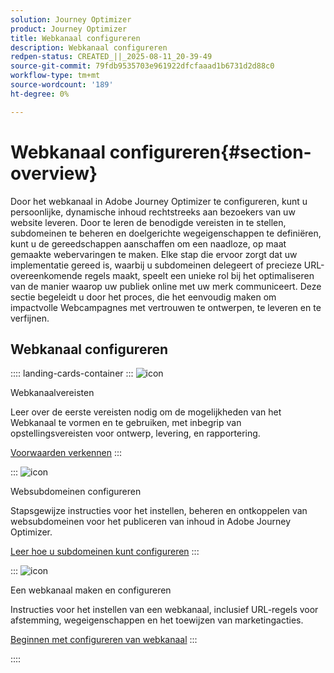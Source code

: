 ```yaml
---
solution: Journey Optimizer
product: Journey Optimizer
title: Webkanaal configureren
description: Webkanaal configureren
redpen-status: CREATED_||_2025-08-11_20-39-49
source-git-commit: 79fdb9535703e961922dfcfaaad1b6731d2d88c0
workflow-type: tm+mt
source-wordcount: '189'
ht-degree: 0%

---
```



# Webkanaal configureren{#section-overview}

Door het webkanaal in Adobe Journey Optimizer te configureren, kunt u persoonlijke, dynamische inhoud rechtstreeks aan bezoekers van uw website leveren. Door te leren de benodigde vereisten in te stellen, subdomeinen te beheren en doelgerichte wegeigenschappen te definiëren, kunt u de gereedschappen aanschaffen om een naadloze, op maat gemaakte webervaringen te maken. Elke stap die ervoor zorgt dat uw implementatie gereed is, waarbij u subdomeinen delegeert of precieze URL-overeenkomende regels maakt, speelt een unieke rol bij het optimaliseren van de manier waarop uw publiek online met uw merk communiceert. Deze sectie begeleidt u door het proces, die het eenvoudig maken om impactvolle Webcampagnes met vertrouwen te ontwerpen, te leveren en te verfijnen.

## Webkanaal configureren

:::: landing-cards-container
:::
![icon](https://cdn.experienceleague.adobe.com/icons/book.svg?lang=nl-NL)

Webkanaalvereisten

Leer over de eerste vereisten nodig om de mogelijkheden van het Webkanaal te vormen en te gebruiken, met inbegrip van opstellingsvereisten voor ontwerp, levering, en rapportering.

[Voorwaarden verkennen](../using/web/web-prerequisites.md)
:::

:::
![icon](https://cdn.experienceleague.adobe.com/icons/gear.svg?lang=nl-NL)

Websubdomeinen configureren

Stapsgewijze instructies voor het instellen, beheren en ontkoppelen van websubdomeinen voor het publiceren van inhoud in Adobe Journey Optimizer.

[Leer hoe u subdomeinen kunt configureren](../using/web/web-delegated-subdomains.md)
:::

:::
![icon](https://cdn.experienceleague.adobe.com/icons/circle-play.svg?lang=nl-NL)

Een webkanaal maken en configureren

Instructies voor het instellen van een webkanaal, inclusief URL-regels voor afstemming, wegeigenschappen en het toewijzen van marketingacties.

[Beginnen met configureren van webkanaal](../using/web/web-configuration.md)
:::

::::
